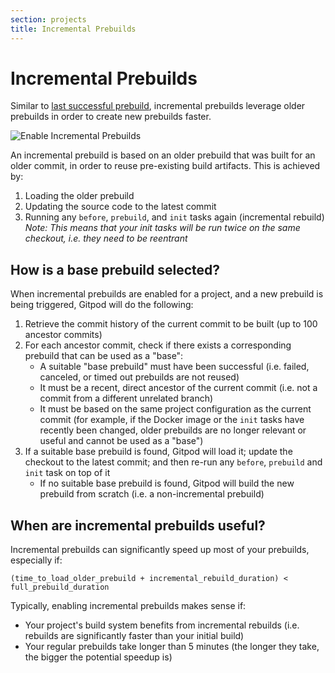 ```yaml
---
section: projects
title: Incremental Prebuilds
---
```


<script context="module">
  export const prerender = true;
</script>

# Incremental Prebuilds

Similar to [last successful prebuild](/docs/configure/projects/last-successful-prebuild), incremental prebuilds leverage older prebuilds in order to create new prebuilds faster.

![Enable Incremental Prebuilds](../../../static/images/docs/projects/enable-incremental-prebuilds.webp)

An incremental prebuild is based on an older prebuild that was built for an older commit, in order to reuse pre-existing build artifacts. This is achieved by:

1. Loading the older prebuild
2. Updating the source code to the latest commit
3. Running any `before`, `prebuild`, and `init` tasks again (incremental rebuild)<br>_Note: This means that your init tasks will be run twice on the same checkout, i.e. they need to be reentrant_

## How is a base prebuild selected?

When incremental prebuilds are enabled for a project, and a new prebuild is being triggered, Gitpod will do the following:

1. Retrieve the commit history of the current commit to be built (up to 100 ancestor commits)
2. For each ancestor commit, check if there exists a corresponding prebuild that can be used as a "base":
   - A suitable "base prebuild" must have been successful (i.e. failed, canceled, or timed out prebuilds are not reused)
   - It must be a recent, direct ancestor of the current commit (i.e. not a commit from a different unrelated branch)
   - It must be based on the same project configuration as the current commit (for example, if the Docker image or the `init` tasks have recently been changed, older prebuilds are no longer relevant or useful and cannot be used as a "base")
3. If a suitable base prebuild is found, Gitpod will load it; update the checkout to the latest commit; and then re-run any `before`, `prebuild` and `init` task on top of it
   - If no suitable base prebuild is found, Gitpod will build the new prebuild from scratch (i.e. a non-incremental prebuild)

## When are incremental prebuilds useful?

Incremental prebuilds can significantly speed up most of your prebuilds, especially if:

```
(time_to_load_older_prebuild + incremental_rebuild_duration) < full_prebuild_duration
```

Typically, enabling incremental prebuilds makes sense if:

- Your project's build system benefits from incremental rebuilds (i.e. rebuilds are significantly faster than your initial build)
- Your regular prebuilds take longer than 5 minutes (the longer they take, the bigger the potential speedup is)
